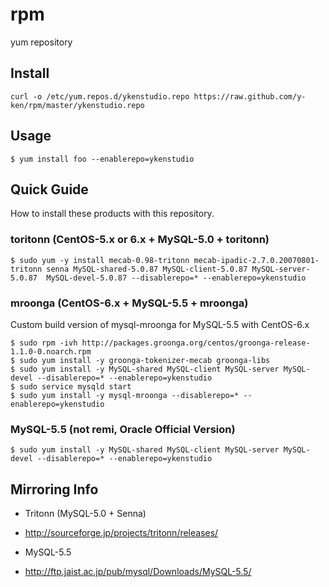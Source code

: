 rpm
===

yum repository

Install
------
    curl -o /etc/yum.repos.d/ykenstudio.repo https://raw.github.com/y-ken/rpm/master/ykenstudio.repo

Usage
------

    $ yum install foo --enablerepo=ykenstudio

Quick Guide
------
How to install these products with this repository.

### toritonn (CentOS-5.x or 6.x + MySQL-5.0 + toritonn)

    $ sudo yum -y install mecab-0.98-tritonn mecab-ipadic-2.7.0.20070801-tritonn senna MySQL-shared-5.0.87 MySQL-client-5.0.87 MySQL-server-5.0.87  MySQL-devel-5.0.87 --disablerepo=* --enablerepo=ykenstudio

### mroonga (CentOS-6.x + MySQL-5.5 + mroonga)
Custom build version of mysql-mroonga for MySQL-5.5 with CentOS-6.x

    $ sudo rpm -ivh http://packages.groonga.org/centos/groonga-release-1.1.0-0.noarch.rpm
    $ sudo yum install -y groonga-tokenizer-mecab groonga-libs
    $ sudo yum install -y MySQL-shared MySQL-client MySQL-server MySQL-devel --disablerepo=* --enablerepo=ykenstudio
    $ sudo service mysqld start
    $ sudo yum install -y mysql-mroonga --disablerepo=* --enablerepo=ykenstudio

### MySQL-5.5 (not remi, Oracle Official Version)

    $ sudo yum install -y MySQL-shared MySQL-client MySQL-server MySQL-devel --disablerepo=* --enablerepo=ykenstudio

Mirroring Info
------

- Tritonn (MySQL-5.0 + Senna) 
 - http://sourceforge.jp/projects/tritonn/releases/

- MySQL-5.5
 - http://ftp.jaist.ac.jp/pub/mysql/Downloads/MySQL-5.5/

